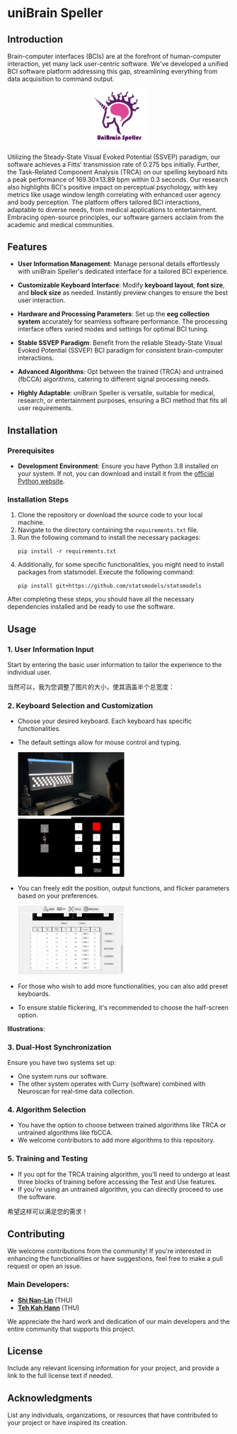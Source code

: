 

# uniBrain Speller

## Introduction

Brain-computer interfaces (BCIs) are at the forefront of human-computer interaction, yet many lack user-centric software. We've developed a unified BCI software platform addressing this gap, streamlining everything from data acquisition to command output. 

<p align="center">
  <img src="pictures/uni-brain-speller-logo.png" width="25%">
</p>

Utilizing the Steady-State Visual Evoked Potential (SSVEP) paradigm, our software achieves a Fitts’ transmission rate of 0.275 bps initially. Further, the Task-Related Component Analysis (TRCA) on our spelling keyboard hits a peak performance of 169.30±13.89 bpm within 0.3 seconds. Our research also highlights BCI's positive impact on perceptual psychology, with key metrics like usage window length correlating with enhanced user agency and body perception. The platform offers tailored BCI interactions, adaptable to diverse needs, from medical applications to entertainment. Embracing open-source principles, our software garners acclaim from the academic and medical communities.

## Features

- **User Information Management**: Manage personal details effortlessly with uniBrain Speller's dedicated interface for a tailored BCI experience.

- **Customizable Keyboard Interface**: Modify **keyboard layout**, **font size**, and **block size** as needed. Instantly preview changes to ensure the best user interaction.

- **Hardware and Processing Parameters**: Set up the **eeg collection system** accurately for seamless software performance. The processing interface offers varied modes and settings for optimal BCI tuning.

- **Stable SSVEP Paradigm**: Benefit from the reliable Steady-State Visual Evoked Potential (SSVEP) BCI paradigm for consistent brain-computer interactions.

- **Advanced Algorithms**: Opt between the trained (TRCA) and untrained (fbCCA) algorithms, catering to different signal processing needs.

- **Highly Adaptable**: uniBrain Speller is versatile, suitable for medical, research, or entertainment purposes, ensuring a BCI method that fits all user requirements.

## Installation

### Prerequisites
- **Development Environment**: Ensure you have Python 3.8 installed on your system. If not, you can download and install it from the [official Python website](https://www.python.org/downloads/).

### Installation Steps
1. Clone the repository or download the source code to your local machine.
2. Navigate to the directory containing the `requirements.txt` file.
3. Run the following command to install the necessary packages:
   ```
   pip install -r requirements.txt
   ```
4. Additionally, for some specific functionalities, you might need to install packages from statsmodel. Execute the following command:
   ```
   pip install git+https://github.com/statsmodels/statsmodels
   ```

After completing these steps, you should have all the necessary dependencies installed and be ready to use the software.

## Usage

### 1. User Information Input
Start by entering the basic user information to tailor the experience to the individual user.

当然可以，我为您调整了图片的大小，使其涵盖半个总宽度：

### 2. Keyboard Selection and Customization
- Choose your desired keyboard. Each keyboard has specific functionalities.
- The default settings allow for mouse control and typing.
  
  <img src="pictures/IMG_3326.jpg" width="50%">
  <img src="pictures/mouse-control-experiment.png" width="50%">

- You can freely edit the position, output functions, and flicker parameters based on your preferences.

  <img src="pictures/ui-page-keys-b.png" width="50%">

- For those who wish to add more functionalities, you can also add preset keyboards.
- To ensure stable flickering, it's recommended to choose the half-screen option.

  
**Illustrations**:
### 3. Dual-Host Synchronization
Ensure you have two systems set up:
- One system runs our software.
- The other system operates with Curry (software) combined with Neuroscan for real-time data collection.

### 4. Algorithm Selection
- You have the option to choose between trained algorithms like TRCA or untrained algorithms like fbCCA.
- We welcome contributors to add more algorithms to this repository.

### 5. Training and Testing
- If you opt for the TRCA training algorithm, you'll need to undergo at least three blocks of training before accessing the Test and Use features.
- If you're using an untrained algorithm, you can directly proceed to use the software.

希望这样可以满足您的需求！

## Contributing

We welcome contributions from the community! If you're interested in enhancing the functionalities or have suggestions, feel free to make a pull request or open an issue.

### Main Developers:
- [**Shi Nan-Lin**](https://github.com/ShinlDiego) (THU)
- [**Teh Kah Hann**](https://github.com/Kahhann92) (THU)

We appreciate the hard work and dedication of our main developers and the entire community that supports this project.

## License

Include any relevant licensing information for your project, and provide a link to the full license text if needed.

## Acknowledgments

List any individuals, organizations, or resources that have contributed to your project or have inspired its creation.
